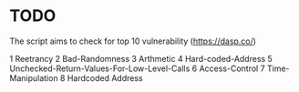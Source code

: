 # TODO


The script aims to check for top 10 vulnerability (https://dasp.co/)

1 Reetrancy
2 Bad-Randomness
3 Arthmetic
4 Hard-coded-Address
5 Unchecked-Return-Values-For-Low-Level-Calls
6 Access-Control
7 Time-Manipulation
8 Hardcoded Address
